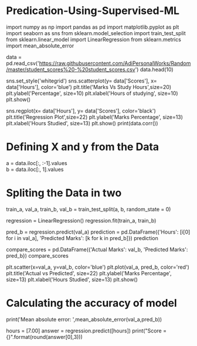 # Predication-Using-Supervised-ML
import numpy as np
import pandas as pd
import matplotlib.pyplot as plt 
import seaborn as sns
from sklearn.model_selection import train_test_split
from sklearn.linear_model import LinearRegression
from sklearn.metrics import mean_absolute_error

data = pd.read_csv('https://raw.githubusercontent.com/AdiPersonalWorks/Random/master/student_scores%20-%20student_scores.csv')
data.head(10)

sns.set_style('whitegrid')
sns.scatterplot(y= data['Scores'], x= data['Hours'], color='blue')
plt.title('Marks Vs Study Hours',size=20)
plt.ylabel('Percentage', size=10)
plt.xlabel('Hours of studying', size=10)
plt.show()

sns.regplot(x= data['Hours'], y= data['Scores'], color='black')
plt.title('Regression Plot',size=22)
plt.ylabel('Marks Percentage', size=13)
plt.xlabel('Hours Studied', size=13)
plt.show()
print(data.corr())

# Defining X and y from the Data
a = data.iloc[:, :-1].values  
b = data.iloc[:, 1].values

# Spliting the Data in two
train_a, val_a, train_b, val_b = train_test_split(a, b, random_state = 0)

regression = LinearRegression()
regression.fit(train_a, train_b)

pred_b = regression.predict(val_a)
prediction = pd.DataFrame({'Hours': [i[0] for i in val_a], 'Predicted Marks': [k for k in pred_b]})
prediction

compare_scores = pd.DataFrame({'Actual Marks': val_b, 'Predicted Marks': pred_b})
compare_scores

plt.scatter(x=val_a, y=val_b, color='blue')
plt.plot(val_a, pred_b, color='red')
plt.title('Actual vs Predicted', size=22)
plt.ylabel('Marks Percentage', size=13)
plt.xlabel('Hours Studied', size=13)
plt.show()

# Calculating the accuracy of model
print('Mean absolute error: ',mean_absolute_error(val_a,pred_b))

hours = [7.00]
answer = regression.predict([hours])
print("Score = {}".format(round(answer[0],3)))

